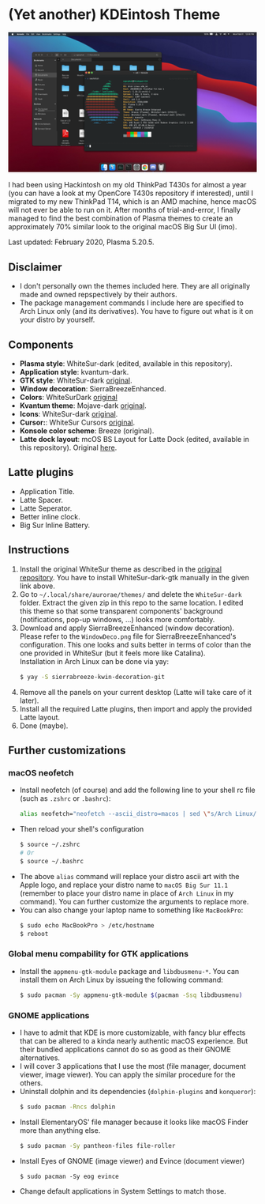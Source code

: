 # (Yet another) KDEintosh Theme

![Preview](Preview.png)

I had been using Hackintosh on my old ThinkPad T430s for almost a year (you can have a look at my OpenCore T430s repository if interested), until I migrated to my new ThinkPad T14, which is an AMD machine, hence macOS will not ever be able to run on it. After months of trial-and-error, I finally managed to find the best combination of Plasma themes to create an approximately 70% similar look to the original macOS Big Sur UI (imo).

Last updated: February 2020, Plasma 5.20.5.

## Disclaimer
- I don't personally own the themes included here. They are all originally made and owned repspectively by their authors.
- The package management commands I include here are specified to Arch Linux only (and its derivatives). You have to figure out what is it on your distro by yourself.

## Components
- **Plasma style**: WhiteSur-dark (edited, available in this repository).
- **Application style**: kvantum-dark.
- **GTK style**: WhiteSur-dark [original](https://store.kde.org/p/1403328/).
- **Window decoration**: SierraBreezeEnhanced.
- **Colors**: WhiteSurDark [original](https://github.com/vinceliuice/WhiteSur-kde)
- **Kvantum theme**: Mojave-dark [original](https://store.kde.org/p/1252328/).
- **Icons**: WhiteSur-dark [original](https://www.pling.com/p/1405756/).
- **Cursor:**: WhiteSur Cursors [original](https://www.pling.com/p/1355701/).
- **Konsole color scheme**: Breeze (original).
- **Latte dock layout**: mcOS BS Layout for Latte Dock (edited, available in this repository). Original [here](https://store.kde.org/p/1399346/).

## Latte plugins
- Application Title.
- Latte Spacer.
- Latte Seperator.
- Better inline clock.
- Big Sur Inline Battery.

## Instructions
1. Install the original WhiteSur theme as described in the [original repository](https://github.com/vinceliuice/WhiteSur-kde). You have to install WhiteSur-dark-gtk manually in the given link above.
2. Go to `~/.local/share/aurorae/themes/` and delete the `WhiteSur-dark` folder. Extract the given zip in this repo to the same location. I edited this theme so that some transparent components' background (notifications, pop-up windows, ...) looks more comfortably.
3. Download and apply SierraBreezeEnhanced (window decoration). Please refer to the `WindowDeco.png` file for SierraBreezeEnhanced's configuration. This one looks and suits better in terms of color than the one provided in WhiteSur (but it feels more like Catalina).<br>
Installation in Arch Linux can be done via yay:
    ```bash
    $ yay -S sierrabreeze-kwin-decoration-git
    ```
4. Remove all the panels on your current desktop (Latte will take care of it later). 
5. Install all the required Latte plugins, then import and apply the provided Latte layout.
6. Done (maybe).

## Further customizations
### macOS neofetch
- Install neofetch (of course) and add the following line to your shell rc file (such as `.zshrc` or `.bashrc`):
    ```bash
    alias neofetch="neofetch --ascii_distro=macos | sed \"s/Arch Linux/macOS Big Sur 11.1/g \""
    ```
- Then reload your shell's configuration
    ```bash
    $ source ~/.zshrc
    # Or
    $ source ~/.bashrc
    ```
- The above `alias` command will replace your distro ascii art with the Apple logo, and replace your distro name to `macOS Big Sur 11.1` (remember to place your distro name in place of `Arch Linux` in my command). You can further customize the arguments to replace more.
- You can also change your laptop name to something like `MacBookPro`:
    ```bash
    $ sudo echo MacBookPro > /etc/hostname
    $ reboot    
    ```

### Global menu compability for GTK applications
- Install the `appmenu-gtk-module` package and `libdbusmenu-*`. You can install them on Arch Linux by issueing the following command:
    ```bash
    $ sudo pacman -Sy appmenu-gtk-module $(pacman -Ssq libdbusmenu)
    ```

### GNOME applications
- I have to admit that KDE is more customizable, with fancy blur effects that can be altered to a kinda nearly authentic macOS experience. But their bundled applications cannot do so as good as their GNOME alternatives.
- I will cover 3 applications that I use the most (file manager, document viewer, image viewer). You can apply the similar procedure for the others.
- Uninstall dolphin and its dependencies (`dolphin-plugins` and `konqueror`):
    ```bash
    $ sudo pacman -Rncs dolphin
    ```
- Install ElementaryOS' file manager because it looks like macOS Finder more than anything else.
    ```bash
    $ sudo pacman -Sy pantheon-files file-roller
    ```
- Install Eyes of GNOME (image viewer) and Evince (document viewer)
    ```
    $ sudo pacman -Sy eog evince
    ```
- Change default applications in System Settings to match those.
